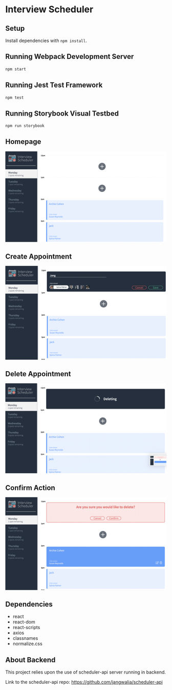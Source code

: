 # Interview Scheduler

## Setup

Install dependencies with `npm install`.

## Running Webpack Development Server

```sh
npm start
```

## Running Jest Test Framework

```sh
npm test
```

## Running Storybook Visual Testbed

```sh
npm run storybook
```
## Homepage
![Homepage](./public/images/HomePage.png)

## Create Appointment
![Create](./public/images/Create.png)

## Delete Appointment
![Delete](./public/images/Delete.png)

## Confirm Action
![Confirm](./public/images/Confirm.png)

## Dependencies
* react
* react-dom
* react-scripts
* axios
* classnames
* normalize.css

## About Backend
This project relies upon the use of  scheduler-api server running in backend.

Link to the scheduler-api repo: https://github.com/jangwalia/scheduler-api
